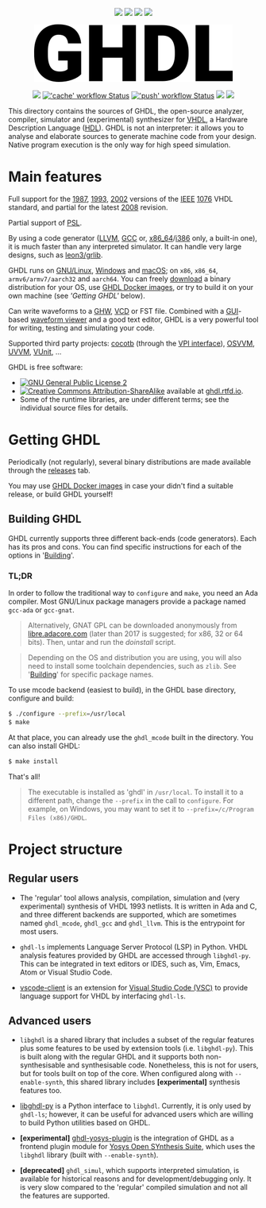 <p align="center">
  <a title="Read the Docs" href="http://ghdl.readthedocs.io"><img src="https://img.shields.io/readthedocs/ghdl.svg?longCache=true&style=flat-square&logo=read-the-docs&logoColor=e8ecef"></a><!--
  -->
  <a title="Join the chat at https://gitter.im/ghdl1/Lobby" href="https://gitter.im/ghdl1/Lobby?utm_source=badge&utm_medium=badge&utm_campaign=pr-badge&utm_content=badge"><img src="https://img.shields.io/badge/chat-on%20gitter-4db797.svg?longCache=true&style=flat-square&logo=gitter&logoColor=e8ecef"></a><!--
  -->
  <a title="Docker Images" href="https://github.com/ghdl/docker"><img src="https://img.shields.io/docker/pulls/ghdl/ghdl.svg?logo=docker&logoColor=e8ecef&style=flat-square&label=docker"></a><!--
  -->
  <a title="Releases" href="https://github.com/ghdl/ghdl/releases"><img src="https://img.shields.io/github/commits-since/ghdl/ghdl/latest.svg?longCache=true&style=flat-square"></a>
</p>

<p align="center">
  <img src="./logo.png"/>
</p>

<p align="center">
  <a title="CII Best Practices" href="https://bestpractices.coreinfrastructure.org/en/projects/3157"><img src="https://img.shields.io/cii/percentage/3157??longCache=true&style=flat-square"></a><!--
  -->
  <a title="'doc' workflow Status" href="https://github.com/ghdl/ghdl/actions?query=workflow%3Adoc"><img alt="'cache' workflow Status" src="https://img.shields.io/github/workflow/status/ghdl/ghdl/doc?longCache=true&style=flat-square&label=cache&logo=github"></a><!--
  -->
  <a title="'push' workflow Status" href="https://github.com/ghdl/ghdl/actions?query=workflow%3Apush"><img alt="'push' workflow Status" src="https://img.shields.io/github/workflow/status/ghdl/ghdl/push?longCache=true&style=flat-square&label=push&logo=github"></a><!--
  -->
  <a title="Linux/Mac boxes at Travis-CI" href="https://travis-ci.org/ghdl/ghdl/branches"><img src="https://img.shields.io/travis/ghdl/ghdl/master.svg?longCache=true&style=flat-square&logo=travis-ci&logoColor=e8ecef"></a><!--
  -->
  <a title="AppVeyor branch" href="https://ci.appveyor.com/project/tgingold/ghdl-psgys/history"><img src="https://img.shields.io/appveyor/ci/tgingold/ghdl-psgys/master.svg?logo=appveyor&logoColor=e8ecef&style=flat-square"></a>
</p>

This directory contains the sources of GHDL, the open-source analyzer, compiler, simulator and (experimental) synthesizer for [VHDL](https://en.wikipedia.org/wiki/VHDL), a Hardware Description Language ([HDL](https://en.wikipedia.org/wiki/Hardware_description_language)). GHDL is not an interpreter: it allows you to analyse and elaborate sources to generate machine code from your design. Native program execution is the only way for high speed simulation.

# Main features

Full support for the [1987](http://ieeexplore.ieee.org/document/26487/), [1993](http://ieeexplore.ieee.org/document/392561/), [2002](http://ieeexplore.ieee.org/document/1003477/) versions of the [IEEE](www.ieee.org) [1076](http://standards.ieee.org/develop/wg/P1076.html) VHDL standard, and partial for the latest [2008](http://ieeexplore.ieee.org/document/4772740/) revision.

Partial support of [PSL](https://en.wikipedia.org/wiki/Property_Specification_Language).

By using a code generator ([LLVM](http://llvm.org/), [GCC](http://gcc.gnu.org/) or, [x86_64](https://en.wikipedia.org/wiki/X86-64)/[i386](https://en.wikipedia.org/wiki/Intel_80386) only, a built-in one), it is much faster than any interpreted simulator. It can handle very large designs, such as [leon3/grlib](http://www.gaisler.com/index.php/downloads/leongrlib).

GHDL runs on [GNU/Linux](http://en.wikipedia.org/wiki/Linux_distribution), [Windows](http://en.wikipedia.org/wiki/Microsoft_Windows) and [macOS](http://en.wikipedia.org/wiki/MacOS); on `x86`, `x86_64`, `armv6/armv7/aarch32` and `aarch64`. You can freely [download](https://github.com/ghdl/ghdl/releases) a binary distribution for your OS, use [GHDL Docker images](https://github.com/ghdl/docker), or try to build it on your own machine (see *'Getting GHDL'* below).

Can write waveforms to a [GHW](http://ghdl.readthedocs.io/en/latest/using/Simulation.html?highlight=GHW#cmdoption-wave), [VCD](https://en.wikipedia.org/wiki/Value_change_dump) or FST file. Combined with a [GUI](http://en.wikipedia.org/wiki/Graphical_user_interface)-based [waveform viewer](https://en.wikipedia.org/wiki/Waveform_viewer) and a good text editor, GHDL is a very powerful tool for writing, testing and simulating your code.

Supported third party projects: [cocotb](https://github.com/potentialventures/cocotb) (through the [VPI interface](https://en.wikipedia.org/wiki/Verilog_Procedural_Interface)), [OSVVM](http://osvvm.org), [UVVM](https://github.com/UVVM/UVVM), [VUnit](https://vunit.github.io), ...

GHDL is free software:

- [![GNU General Public License 2](https://img.shields.io/badge/code%20license-GPLv2-bd0000.svg?longCache=true&style=flat-square&label=license&logo=gnu)](https://github.com/ghdl/ghdl/blob/master/COPYING.md)
- [![Creative Commons Attribution-ShareAlike](https://img.shields.io/badge/doc%20license-Creative%20Commons%20Attribution--ShareAlike--4.0-bf7600.svg?longCache=true&style=flat-square&logo=Creative%20Commons)](https://github.com/ghdl/ghdl/blob/master/doc/COPYING_DOC.md) available at [ghdl.rtfd.io](https://ghdl.readthedocs.io).
- Some of the runtime libraries, are under different terms; see the individual source files for details.

# Getting GHDL

Periodically (not regularly), several binary distributions are made available through the [releases](https://github.com/ghdl/ghdl/releases) tab.

You may use [GHDL Docker images](https://github.com/ghdl/docker) in case your didn't find a suitable release, or build GHDL yourself!

## Building GHDL

GHDL currently supports three different back-ends (code generators). Each has its pros and cons. You can find specific instructions for each of the options in '[Building](https://ghdl.rtfd.io/en/latest/getting/)'.

### TL;DR

In order to follow the traditional way to `configure` and `make`, you need an Ada compiler. Most GNU/Linux package managers provide a package named `gcc-ada` or `gcc-gnat`.

> Alternatively, GNAT GPL can be downloaded anonymously from [libre.adacore.com](http://libre.adacore.com/tools/gnat-gpl-edition/) (later than 2017 is suggested; for x86, 32 or 64 bits). Then, untar and run the *doinstall* script.

> Depending on the OS and distribution you are using, you will also need to install some toolchain dependencies, such as `zlib`. See '[Building](https://ghdl.rtfd.io/en/latest/getting/)' for specific package names.

To use mcode backend (easiest to build), in the GHDL base directory, configure and build:

```sh
$ ./configure --prefix=/usr/local
$ make
```

At that place, you can already use the `ghdl_mcode` built in the directory. You can also install GHDL:

```sh
$ make install
```

That's all!

> The executable is installed as 'ghdl' in `/usr/local`. To install it to a different path, change the `--prefix` in the call to `configure`. For example, on Windows, you may want to set it to `--prefix=/c/Program Files (x86)/GHDL`.

# Project structure

## Regular users

- The 'regular' tool allows analysis, compilation, simulation and (very experimental) synthesis of VHDL 1993 netlists. It is written in Ada and C, and three different backends are supported, which are sometimes named `ghdl_mcode`, `ghdl_gcc` and `ghdl_llvm`. This is the entrypoint for most users.

- `ghdl-ls` implements Language Server Protocol (LSP) in Python. VHDL analysis features provided by GHDL are accessed through `libghdl-py`. This can be integrated in text editors or IDES, such as, Vim, Emacs, Atom or Visual Studio Code.

- [vscode-client](https://github.com/ghdl/ghdl-language-server/tree/master/vscode-client) is an extension for [Visual Studio Code (VSC)](https://code.visualstudio.com/) to provide language support for VHDL by interfacing `ghdl-ls`.

## Advanced users

- `libghdl` is a shared library that includes a subset of the regular features plus some features to be used by extension tools (i.e. `libghdl-py`). This is built along with the regular GHDL and it supports both non-synthesisable and synthesisable code. Nonetheless, this is not for users, but for tools built on top of the core. When configured along with `--enable-synth`, this shared library includes **[experimental]** synthesis features too.

- [libghdl-py](python/libghdl) is a Python interface to `libghdl`. Currently, it is only used by `ghdl-ls`; however, it can be useful for advanced users which are willing to build Python utilities based on GHDL.

- **[experimental]** [ghdl-yosys-plugin](https://github.com/ghdl/ghdl-yosys-plugin) is the integration of GHDL as a frontend plugin module for [Yosys Open SYnthesis Suite](http://www.clifford.at/yosys/), which uses the `libghdl` library (built with `--enable-synth`).

- **[deprecated]** `ghdl_simul`, which supports interpreted simulation, is available for historical reasons and for development/debugging only. It is very slow compared to the 'regular' compiled simulation and not all the features are supported.
